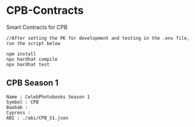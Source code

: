 # CPB-Contracts
Smart Contracts for CPB

```
//After setting the PK for development and testing in the .env file, run the script below

npm install
npx hardhat compile
npx hardhat test
```

## CPB Season 1
```
Name : CelebPhotobooks Season 1
Symbol : CPB
Baobab : 
Cypress : 
ABI : ./abi/CPB_S1.json
```